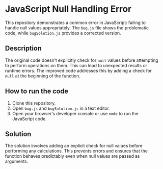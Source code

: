 # JavaScript Null Handling Error

This repository demonstrates a common error in JavaScript: failing to handle null values appropriately.  The `bug.js` file shows the problematic code, while `bugSolution.js` provides a corrected version.

## Description

The original code doesn't explicitly check for `null` values before attempting to perform operations on them. This can lead to unexpected results or runtime errors. The improved code addresses this by adding a check for `null` at the beginning of the function. 

## How to run the code

1. Clone this repository.
2. Open `bug.js` and `bugSolution.js` in a text editor.
3. Open your browser's developer console or use `node` to run the JavaScript code. 

## Solution

The solution involves adding an explicit check for null values before performing any calculations. This prevents errors and ensures that the function behaves predictably even when null values are passed as arguments.